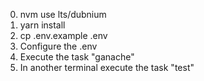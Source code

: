 0. nvm use lts/dubnium  
1. yarn install
2. cp .env.example .env
3. Configure the .env
4. Execute the task "ganache"
5. In another terminal execute the task "test"
